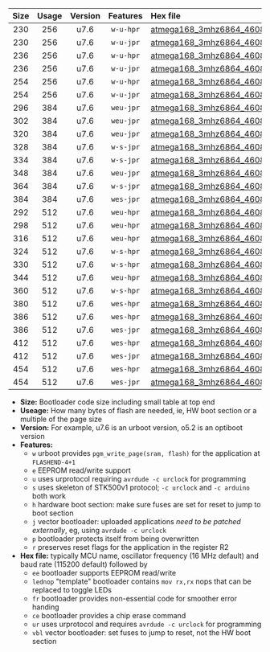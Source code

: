 |Size|Usage|Version|Features|Hex file|
|:-:|:-:|:-:|:-:|:--|
|230|256|u7.6|`w-u-hpr`|[atmega168_3mhz6864_460800bps_ur.hex](https://raw.githubusercontent.com/stefanrueger/urboot/main//atmega168_3mhz6864_460800bps_ur.hex)|
|230|256|u7.6|`w-u-jpr`|[atmega168_3mhz6864_460800bps_ur_vbl.hex](https://raw.githubusercontent.com/stefanrueger/urboot/main//atmega168_3mhz6864_460800bps_ur_vbl.hex)|
|236|256|u7.6|`w-u-hpr`|[atmega168_3mhz6864_460800bps_lednop_ur.hex](https://raw.githubusercontent.com/stefanrueger/urboot/main//atmega168_3mhz6864_460800bps_lednop_ur.hex)|
|236|256|u7.6|`w-u-jpr`|[atmega168_3mhz6864_460800bps_lednop_ur_vbl.hex](https://raw.githubusercontent.com/stefanrueger/urboot/main//atmega168_3mhz6864_460800bps_lednop_ur_vbl.hex)|
|254|256|u7.6|`w-u-hpr`|[atmega168_3mhz6864_460800bps_lednop_fr_ur.hex](https://raw.githubusercontent.com/stefanrueger/urboot/main//atmega168_3mhz6864_460800bps_lednop_fr_ur.hex)|
|254|256|u7.6|`w-u-jpr`|[atmega168_3mhz6864_460800bps_lednop_fr_ur_vbl.hex](https://raw.githubusercontent.com/stefanrueger/urboot/main//atmega168_3mhz6864_460800bps_lednop_fr_ur_vbl.hex)|
|296|384|u7.6|`weu-jpr`|[atmega168_3mhz6864_460800bps_ee_ur_vbl.hex](https://raw.githubusercontent.com/stefanrueger/urboot/main//atmega168_3mhz6864_460800bps_ee_ur_vbl.hex)|
|302|384|u7.6|`weu-jpr`|[atmega168_3mhz6864_460800bps_ee_lednop_ur_vbl.hex](https://raw.githubusercontent.com/stefanrueger/urboot/main//atmega168_3mhz6864_460800bps_ee_lednop_ur_vbl.hex)|
|320|384|u7.6|`weu-jpr`|[atmega168_3mhz6864_460800bps_ee_lednop_fr_ur_vbl.hex](https://raw.githubusercontent.com/stefanrueger/urboot/main//atmega168_3mhz6864_460800bps_ee_lednop_fr_ur_vbl.hex)|
|328|384|u7.6|`w-s-jpr`|[atmega168_3mhz6864_460800bps_vbl.hex](https://raw.githubusercontent.com/stefanrueger/urboot/main//atmega168_3mhz6864_460800bps_vbl.hex)|
|334|384|u7.6|`w-s-jpr`|[atmega168_3mhz6864_460800bps_lednop_vbl.hex](https://raw.githubusercontent.com/stefanrueger/urboot/main//atmega168_3mhz6864_460800bps_lednop_vbl.hex)|
|348|384|u7.6|`weu-jpr`|[atmega168_3mhz6864_460800bps_ee_lednop_fr_ce_ur_vbl.hex](https://raw.githubusercontent.com/stefanrueger/urboot/main//atmega168_3mhz6864_460800bps_ee_lednop_fr_ce_ur_vbl.hex)|
|364|384|u7.6|`w-s-jpr`|[atmega168_3mhz6864_460800bps_lednop_fr_vbl.hex](https://raw.githubusercontent.com/stefanrueger/urboot/main//atmega168_3mhz6864_460800bps_lednop_fr_vbl.hex)|
|384|384|u7.6|`wes-jpr`|[atmega168_3mhz6864_460800bps_ee_vbl.hex](https://raw.githubusercontent.com/stefanrueger/urboot/main//atmega168_3mhz6864_460800bps_ee_vbl.hex)|
|292|512|u7.6|`weu-hpr`|[atmega168_3mhz6864_460800bps_ee_ur.hex](https://raw.githubusercontent.com/stefanrueger/urboot/main//atmega168_3mhz6864_460800bps_ee_ur.hex)|
|298|512|u7.6|`weu-hpr`|[atmega168_3mhz6864_460800bps_ee_lednop_ur.hex](https://raw.githubusercontent.com/stefanrueger/urboot/main//atmega168_3mhz6864_460800bps_ee_lednop_ur.hex)|
|316|512|u7.6|`weu-hpr`|[atmega168_3mhz6864_460800bps_ee_lednop_fr_ur.hex](https://raw.githubusercontent.com/stefanrueger/urboot/main//atmega168_3mhz6864_460800bps_ee_lednop_fr_ur.hex)|
|324|512|u7.6|`w-s-hpr`|[atmega168_3mhz6864_460800bps.hex](https://raw.githubusercontent.com/stefanrueger/urboot/main//atmega168_3mhz6864_460800bps.hex)|
|330|512|u7.6|`w-s-hpr`|[atmega168_3mhz6864_460800bps_lednop.hex](https://raw.githubusercontent.com/stefanrueger/urboot/main//atmega168_3mhz6864_460800bps_lednop.hex)|
|344|512|u7.6|`weu-hpr`|[atmega168_3mhz6864_460800bps_ee_lednop_fr_ce_ur.hex](https://raw.githubusercontent.com/stefanrueger/urboot/main//atmega168_3mhz6864_460800bps_ee_lednop_fr_ce_ur.hex)|
|360|512|u7.6|`w-s-hpr`|[atmega168_3mhz6864_460800bps_lednop_fr.hex](https://raw.githubusercontent.com/stefanrueger/urboot/main//atmega168_3mhz6864_460800bps_lednop_fr.hex)|
|380|512|u7.6|`wes-hpr`|[atmega168_3mhz6864_460800bps_ee.hex](https://raw.githubusercontent.com/stefanrueger/urboot/main//atmega168_3mhz6864_460800bps_ee.hex)|
|386|512|u7.6|`wes-hpr`|[atmega168_3mhz6864_460800bps_ee_lednop.hex](https://raw.githubusercontent.com/stefanrueger/urboot/main//atmega168_3mhz6864_460800bps_ee_lednop.hex)|
|386|512|u7.6|`wes-jpr`|[atmega168_3mhz6864_460800bps_ee_lednop_vbl.hex](https://raw.githubusercontent.com/stefanrueger/urboot/main//atmega168_3mhz6864_460800bps_ee_lednop_vbl.hex)|
|412|512|u7.6|`wes-hpr`|[atmega168_3mhz6864_460800bps_ee_lednop_fr.hex](https://raw.githubusercontent.com/stefanrueger/urboot/main//atmega168_3mhz6864_460800bps_ee_lednop_fr.hex)|
|412|512|u7.6|`wes-jpr`|[atmega168_3mhz6864_460800bps_ee_lednop_fr_vbl.hex](https://raw.githubusercontent.com/stefanrueger/urboot/main//atmega168_3mhz6864_460800bps_ee_lednop_fr_vbl.hex)|
|454|512|u7.6|`wes-hpr`|[atmega168_3mhz6864_460800bps_ee_lednop_fr_ce.hex](https://raw.githubusercontent.com/stefanrueger/urboot/main//atmega168_3mhz6864_460800bps_ee_lednop_fr_ce.hex)|
|454|512|u7.6|`wes-jpr`|[atmega168_3mhz6864_460800bps_ee_lednop_fr_ce_vbl.hex](https://raw.githubusercontent.com/stefanrueger/urboot/main//atmega168_3mhz6864_460800bps_ee_lednop_fr_ce_vbl.hex)|

- **Size:** Bootloader code size including small table at top end
- **Useage:** How many bytes of flash are needed, ie, HW boot section or a multiple of the page size
- **Version:** For example, u7.6 is an urboot version, o5.2 is an optiboot version
- **Features:**
  + `w` urboot provides `pgm_write_page(sram, flash)` for the application at `FLASHEND-4+1`
  + `e` EEPROM read/write support
  + `u` uses urprotocol requiring `avrdude -c urclock` for programming
  + `s` uses skeleton of STK500v1 protocol; `-c urclock` and `-c arduino` both work
  + `h` hardware boot section: make sure fuses are set for reset to jump to boot section
  + `j` vector bootloader: uploaded applications *need to be patched externally*, eg, using `avrdude -c urclock`
  + `p` bootloader protects itself from being overwritten
  + `r` preserves reset flags for the application in the register R2
- **Hex file:** typically MCU name, oscillator frequency (16 MHz default) and baud rate (115200 default) followed by
  + `ee` bootloader supports EEPROM read/write
  + `lednop` "template" bootloader contains `mov rx,rx` nops that can be replaced to toggle LEDs
  + `fr` bootloader provides non-essential code for smoother error handing
  + `ce` bootloader provides a chip erase command
  + `ur` uses urprotocol and requires `avrdude -c urclock` for programming
  + `vbl` vector bootloader: set fuses to jump to reset, not the HW boot section
